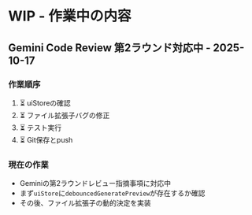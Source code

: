 # WIP - 作業中の内容

## Gemini Code Review 第2ラウンド対応中 - 2025-10-17

### 作業順序
1. ⏳ uiStoreの確認
2. ⏳ ファイル拡張子バグの修正
3. ⏳ テスト実行
4. ⏳ Git保存とpush

### 現在の作業
- Geminiの第2ラウンドレビュー指摘事項に対応中
- まず`uiStore`に`debouncedGeneratePreview`が存在するか確認
- その後、ファイル拡張子の動的決定を実装
